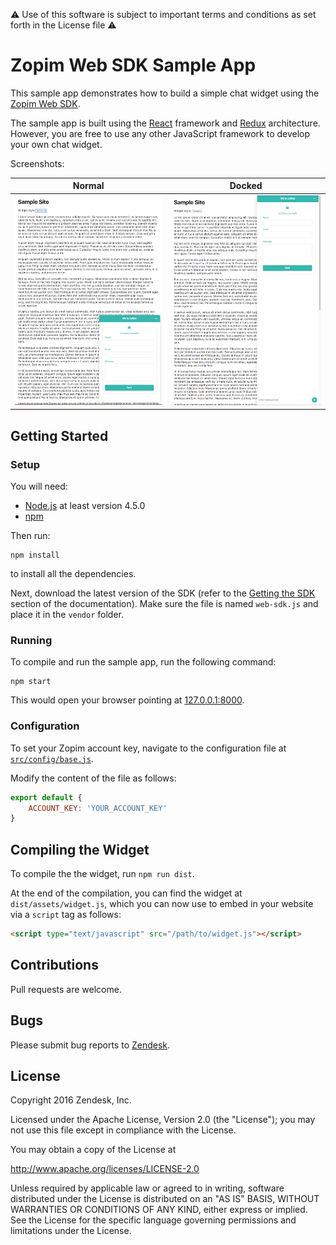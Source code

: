 ⚠️ Use of this software is subject to important terms and conditions as set forth in the License file ⚠️

# Zopim Web SDK Sample App

This sample app demonstrates how to build a simple chat widget using the [Zopim Web SDK](https://api.zopim.com/web-sdk).

The sample app is built using the [React](https://facebook.github.io/react/) framework and [Redux](http://redux.js.org/) architecture. However, you are free to use any other JavaScript framework to develop your own chat widget.

Screenshots:

| Normal                             | Docked                             |
| :--------------------------------: | :--------------------------------: |
| ![](screenshots/normal_widget.png) | ![](screenshots/docked_widget.png) |

## Getting Started
### Setup
You will need:
- [Node.js](http://nodejs.org/) at least version 4.5.0
- [npm](https://www.npmjs.com/)

Then run:
```
npm install
```
to install all the dependencies.

Next, download the latest version of the SDK (refer to the [Getting the SDK](https://api.zopim.com/web-sdk/#getting-the-sdk) section of the documentation). Make sure the file is named `web-sdk.js` and place it in the `vendor` folder.

### Running
To compile and run the sample app, run the following command:
```
npm start
```

This would open your browser pointing at [127.0.0.1:8000](http://127.0.0.1:8000).

### Configuration
To set your Zopim account key, navigate to the configuration file at [`src/config/base.js`](src/config/base.js).

Modify the content of the file as follows:
```javascript
export default {
	ACCOUNT_KEY: 'YOUR_ACCOUNT_KEY'
}
```

## Compiling the Widget
To compile the the widget, run `npm run dist`.

At the end of the compilation, you can find the widget at `dist/assets/widget.js`, which you can now use to embed in your website via a `script` tag as follows:

```html
<script type="text/javascript" src="/path/to/widget.js"></script>
```

## Contributions
Pull requests are welcome.

## Bugs
Please submit bug reports to [Zendesk](https://support.zendesk.com/requests/new).

## License
Copyright 2016 Zendesk, Inc.

Licensed under the Apache License, Version 2.0 (the "License"); you may not use this file except in compliance with the License.

You may obtain a copy of the License at

http://www.apache.org/licenses/LICENSE-2.0

Unless required by applicable law or agreed to in writing, software distributed under the License is distributed on an "AS IS" BASIS, WITHOUT WARRANTIES OR CONDITIONS OF ANY KIND, either express or implied. See the License for the specific language governing permissions and limitations under the License.
